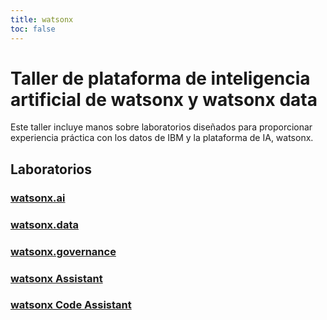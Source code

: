 ```yaml
---
title: watsonx
toc: false
---
```

# Taller de plataforma de inteligencia artificial de watsonx y watsonx data

Este taller incluye manos sobre laboratorios diseñados para proporcionar experiencia práctica con los datos de IBM y la plataforma de IA, watsonx.

## Laboratorios

### [watsonx.ai](/watsonx/watsonxai)
### [watsonx.data](/watsonx/watsonxdata)
### [watsonx.governance](/watsonx/watsonxgov)
### [watsonx Assistant](/watsonx/assistant)
### [watsonx Code Assistant](/watsonx/codeassistant)

